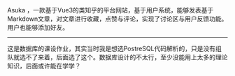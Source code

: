 Asuka ，一款基于Vue3的类知乎的平台网站，基于用户系统，能够发表基于Markdown文章，对文章进行收藏，点赞与评论，实现了讨论区与用户反馈功能。用户也能够添加好友。

---

这是数据库的课设作业，其实当时我是想选PostreSQL代码解析的，只是没有组队就选不了来着，后面选了这个。数据库设计的不太行，至少没能用上太多的理论知识，后面或许能在学学？
